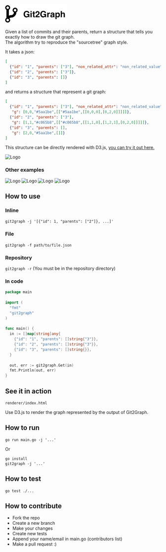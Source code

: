 ![Logo](img/logo.png)

Given a list of commits and their parents, return a structure that tells you exactly how to draw the git graph.  
The algorithm try to reproduce the "sourcetree" graph style.

It takes a json:

```json
[
  {"id": "1", "parents": ["3"], "non_related_attr": "non_related_value"},
  {"id": "2", "parents": ["3"]},
  {"id": "3", "parents": []}
]
```

and returns a structure that represent a git graph:

```json
[
  {"id": "1", "parents": ["3"], "non_related_attr": "non_related_value",
   "g": [0,0,"#5aa1be",[["#5aa1be",[[0,0,0],[0,2,0]]]]]},
  {"id": "2", "parents": ["3"],
   "g": [1,1,"#c065b8",[["#c065b8",[[1,1,0],[1,2,1],[0,2,0]]]]]},
  {"id": "3", "parents": [],
   "g": [2,0,"#5aa1be",[]]}
]
```

This structure can be directly rendered with D3.js, [you can try it out here.](http://alaingilbert.github.io/git2graph/)

![Logo](img/img1.png)

### Other examples

![Logo](img/img2.png)
![Logo](img/img5.png)
![Logo](img/img3.png)
![Logo](img/img4.png)

## How to use

### Inline

`git2graph -j '[{"id": 1, "parents": ["2"]}, ...]'`

### File

`git2graph -f path/to/file.json`

### Repository

`git2graph -r` (You must be in the repository directory)

### In code

```go
package main

import (
  "fmt"
  "git2graph"
)

func main() {
  in := []map[string]any{
    {"id": "1", "parents": []string{"3"}},
    {"id": "2", "parents": []string{"3"}},
    {"id": "3", "parents": []string{}},
  }

  out, err := git2graph.Get(in)
  fmt.Println(out, err)
}
```

## See it in action

```
renderer/index.html
```

Use D3.js to render the graph represented by the output of Git2Graph.

## How to run

```
go run main.go -j '...'
```

Or

```
go install
git2graph -j '...'
```

## How to test
```
go test ./...
```

## How to contribute

- Fork the repo
- Create a new branch
- Make your changes
- Create new tests
- Append your name/email in main.go (contributors list)
- Make a pull request :)
